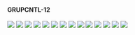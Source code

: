 #### GRUPCNTL-12

![](GRUPCNTL-12-Field_Production_Comparison_Plot.png)
![](GRUPCNTL-12-Group_PROD_Production_Comparison_Plot.png)
![](GRUPCNTL-12-Well_PROD1_Pressure_Comparison_Plot.png)
![](GRUPCNTL-12-Well_PROD1_Production_and_Mode_of_Control_Plot.png)
![](GRUPCNTL-12-Well_PROD1_Production_Performance.png)
![](GRUPCNTL-12-Well_PROD2_Pressure_Comparison_Plot.png)
![](GRUPCNTL-12-Well_PROD2_Production_and_Mode_of_Control_Plot.png)
![](GRUPCNTL-12-Well_PROD2_Production_Performance.png)
![](GRUPCNTL-12-Well_PROD3_Pressure_Comparison_Plot.png)
![](GRUPCNTL-12-Well_PROD3_Production_and_Mode_of_Control_Plot.png)
![](GRUPCNTL-12-Well_PROD3_Production_Performance.png)
![](GRUPCNTL-12-Well_PROD4_Pressure_Comparison_Plot.png)
![](GRUPCNTL-12-Well_PROD4_Production_and_Mode_of_Control_Plot.png)
![](GRUPCNTL-12-Well_PROD4_Production_Performance.png)
